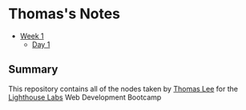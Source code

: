 # Thomas's Notes

* [Week 1](/Week_1)
  * [Day 1](/Week_1/Day_1)

## Summary
This repository contains all of the nodes taken by [Thomas Lee](https://github.com/tmslee) for the [Lighthouse Labs](https://www.lighthouselabs.ca/) Web Development Bootcamp

